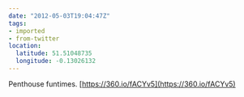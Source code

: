 ```yaml
---
date: "2012-05-03T19:04:47Z"
tags:
- imported
- from-twitter
location:
  latitude: 51.51048735
  longitude: -0.13026132
---
```

Penthouse funtimes. [https://360.io/fACYv5](https://360.io/fACYv5)
